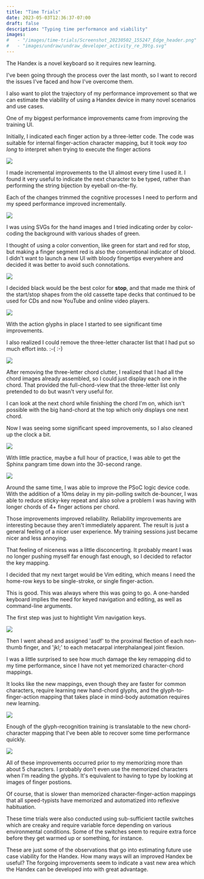 ```yaml
---
title: "Time Trials"
date: 2023-05-03T12:36:37-07:00
draft: false
description: "Typing time performance and viability"
images:
#   - "/images/time-trials/Screenshot_20230502_155247_Edge_header.png"
#   - "images/undraw/undraw_developer_activity_re_39tg.svg"
---
```


The Handex is a novel keyboard so it requires new learning.

I've been going through the process over the last month, so I want to record the issues I've faced and how I've overcome them.

I also want to plot the trajectory of my performance improvement so that we can estimate the viability of using a Handex device in many novel scenarios and use cases.

One of my biggest performance improvements came from improving the training UI.

Initially, I indicated each finger action by a three-letter code. The code was suitable for internal finger-action character mapping, but it took _way too long_ to interpret when trying to execute the finger actions

![](/images/time-trials/Screenshot_20230328_172642_Edge_resized.png)

I made incremental improvements to the UI almost every time I used it. I found it very useful to indicate the next character to be typed, rather than performing the string bijection by eyeball on-the-fly.

Each of the changes trimmed the cognitive processes I need to perform and my speed performance improved incrementally.

![](/images/time-trials/Screenshot_20230401_104402_Edge_resized.png)

I was using SVGs for the hand images and I tried indicating order by color-coding the background with various shades of green.

I thought of using a color convention, like green for start and red for stop, but making a finger segment red is also the conventional indicator of blood. I didn't want to launch a new UI with bloody fingertips everywhere and decided it was better to avoid such connotations.

![](/images/time-trials/Screenshot_20230402_204430_Edge_resized.png)

I decided black would be the best color for **stop**, and that made me think of the start/stop shapes from the old cassette tape decks that continued to be used for CDs and now YouTube and online video players.

![](/images/time-trials/Screenshot_20230425_193323_Edge_resized.png)

With the action glyphs in place I started to see significant time improvements.

I also realized I could remove the three-letter character list that I had put so much effort into. :-( :-)

![](/images/time-trials/Screenshot_20230426_170433_Edge_resized.png)

After removing the three-letter chord clutter, I realized that I had all the chord images already assembled, so I could just display each one in the chord. That provided the full-chord-view that the three-letter list only pretended to do but wasn't very useful for.

I can look at the next chord while finishing the chord I'm on, which isn't possible with the big hand-chord at the top which only displays one next chord.

Now I was seeing some significant speed improvements, so I also cleaned up the clock a bit.

![](/images/time-trials/Screenshot_20230501_120406_Edge_resized.png)

With little practice, maybe a full hour of practice, I was able to get the Sphinx pangram time down into the 30-second range.

![](/images/time-trials/Screenshot_20230502_155247_Edge_resized.png)

Around the same time, I was able to improve the PSoC logic device code. With the addition of a 10ms delay in my pin-polling switch de-bouncer, I was able to reduce sticky-key repeat and also solve a problem I was having with longer chords of 4+ finger actions per chord.

Those improvements improved reliability. Reliability improvements are interesting because they aren't immediately apparent. The result is just a general feeling of a nicer user experience. My training sessions just became nicer and less annoying.

That feeling of niceness was a little disconcerting. It probably meant I was no longer pushing myself far enough fast enough, so I decided to refactor the key mapping.

I decided that my next target would be Vim editing, which means I need the home-row keys to be single-stroke, or single finger-action.

This is good. This was always where this was going to go. A one-handed keyboard implies the need for keyed navigation and editing, as well as command-line arguments.

The first step was just to hightlight Vim navigation keys.

![](/images/time-trials/Screenshot_20230502_150208_Edge_resized.png)

Then I went ahead and assigned 'asdf' to the proximal flection of each non-thumb finger, and 'jkl;' to each metacarpal interphalangeal joint flexion.

I was a little surprised to see how much damage the key remapping did to my time performance, since I have not yet memorized character-chord mappings.

It looks like the new mappings, even though they are faster for common characters, require learning new hand-chord glyphs, and the glyph-to-finger-action mapping that takes place in mind-body automation requires new learning.

![](/images/time-trials/Screenshot_20230503_143348_Edge_resized.png)

Enough of the glyph-recognition training is translatable to the new chord-character mapping that I've been able to recover some time performance quickly.

![](/images/time-trials/Screenshot_20230503_144659_Edge_resized.png)

All of these improvements occurred prior to my memorizing more than about 5 characters. I probably don't even use the memorized characters when I'm reading the glyphs. It's equivalent to having to type by looking at images of finger postions. 

Of course, that is slower than memorized character-finger-action mappings that all speed-typists have memorized and automatized into reflexive habituation.

These time trials were also conducted using sub-sufficient tactile switches which are creaky and require variable force depending on various environmental conditions. Some of the switches seem to require extra force before they get warmed up or something, for instance.

These are just some of the observations that go into estimating future use case viability for the Handex. How many ways will an improved Handex be useful? The forgoing improvements seem to indicate a vast new area which the Handex can be developed into with great advantage.